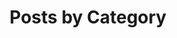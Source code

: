 ---
title: "Posts by Category"
layout: categories
permalink: /categories/
author_profile: true
sidebar:
- text: "[![NiCE](/assets/sponsors/Nice.png)](https://www.nice.de/nice-active-365-monitor-for-azure/)"
- text: "[![GripMatix](/assets/sponsors/MetrixInsight.png)](https://www.gripmatix.com/gripmatix-citrix-sbc-vdi-scom-management-packs)"
---